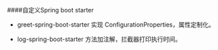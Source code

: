 
####自定义Spring boot starter



- greet-spring-boot-starter
实现 ConfigurationProperties，属性定制化。

- log-spring-boot-starter
方法加注解，拦截器打印执行时间。